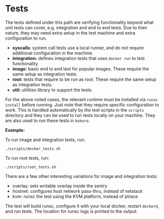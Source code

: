 # Tests

The tests defined under this path are verifying functionality beyond what unit
tests can cover, e.g. integration and end to end tests. Due to their nature,
they may need extra setup in the test machine and extra configuration to run.

-   **syscalls**: system call tests use a local runner, and do not require
    additional configuration in the machine.
-   **integration:** defines integration tests that uses `docker run` to test
    functionality.
-   **image:** basic end to end test for popular images. These require the same
    setup as integration tests.
-   **root:** tests that require to be run as root. These require the same setup
    as integration tests.
-   **util:** utilities library to support the tests.

For the above noted cases, the relevant runtime must be installed via `runsc
install` before running. Just note that they require specific configuration to
work. This is handled automatically by the test scripts in the `scripts`
directory and they can be used to run tests locally on your machine. They are
also used to run these tests in `kokoro`.

**Example:**

To run image and integration tests, run:

`./scripts/docker_tests.sh`

To run root tests, run:

`./scripts/root_tests.sh`

There are a few other interesting variations for image and integration tests:

*   overlay: sets writable overlay inside the sentry
*   hostnet: configures host network pass-thru, instead of netstack
*   kvm: runsc the test using the KVM platform, instead of ptrace

The test will build runsc, configure it with your local docker, restart
`dockerd`, and run tests. The location for runsc logs is printed to the output.
